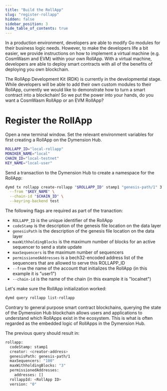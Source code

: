 ```yaml
---
title: "Build the RollApp"
slug: "register-rollapp"
hidden: false
sidebar_position: 3
hide_table_of_contents: true
---
```


In a production environment, developers are able to modify Go modules for their business logic needs. However, to make the developers life a bit easier, we provide instructions on how to implement a virtual machine (e.g. CosmWasm and EVM) within your own RollApp. With a virtual machine, developers are able to deploy smart contracts with all of the benefits of deploying you own blockchain.

The RollApp Development Kit (RDK) is currently in the developmental stage. While developers will be able to add their own custom modules to their RollApp, currently we would like to demonstrate how to turn a smart contract into a blockchain! So we put the power into your hands, do you want a CosmWasm RollApp or an EVM RollApp?

# Register the RollApp

Open a new terminal window. Set the relevant environment variables for first creating a RollApp
on the Dymension Hub.

```sh
ROLLAPP_ID="local-rollapp"
MONIKER_NAME="local"
CHAIN_ID="local-testnet"
KEY_NAME="local-user"
```

Send a transaction to the Dymension Hub to create a namespace for the RollApp:

```bash
dymd tx rollapp create-rollapp "$ROLLAPP_ID" stamp1 "genesis-path/1" 3 100 '{"Addresses":[]}' \
  --from "$KEY_NAME" \
  --chain-id "$CHAIN_ID" \
  --keyring-backend test
```

The following flags are required as part of the tranaction:

-   `ROLLAPP_ID` is the unique identifier of the RollApp
-   `codeStamp` is the description of the genesis file location on the data layer
-   `genesisPath` is the description of the genesis file location on the data layer
-   `maxWithholdingBlocks` is the maximum number of blocks for an active sequencer to send a state update
-   `maxSequencers` is the maximum number of sequencers
-   `permissionedAddresses` is a bech32-encoded address list of the sequencers that are allowed to serve this ROLLAPP_ID
-   `--from` the name of the account that initializes the RollApp (in this example it is "user1")
-   `--chain-id` is the name of the chain (in this example it is "localnet")

Let's make sure the RollApp initialization worked:

```sh
dymd query rollapp list-rollapp
```

Contrary to general purpose smart contract blockchains, querying the state of the Dymension Hub blockchain allows users and applications to understand which RollApps exist in the ecosystem. This is what is often regarded as the embedded logic of RollApps in the Dymension Hub.

The previous query should result in:

```bash
rollapp:
  codeStamp: stamp1
  creator: <creator-address>
  genesisPath: genesis-path/1
  maxSequencers: "100"
  maxWithholdingBlocks: "3"
  permissionedAddresses:
    addresses: []
  rollappId: <RollApp ID>
  version: "0"
```
